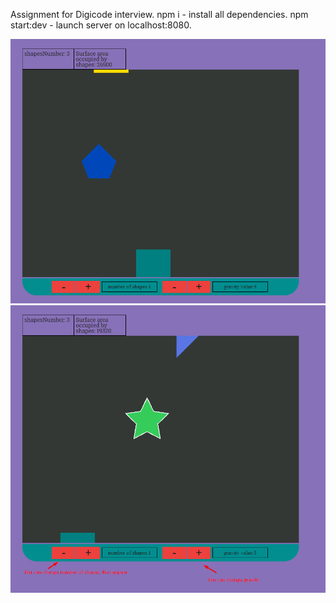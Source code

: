 Assignment for Digicode interview.
npm i - install all dependencies.
npm start:dev - launch server on localhost:8080.

![alt text](screenshots/game.png "main game")
![alt text](screenshots/rule.png "some tips")
